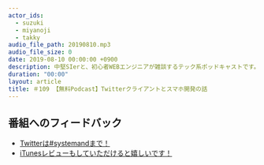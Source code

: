 ```yaml
---
actor_ids:
  - suzuki
  - miyanoji
  - takky
audio_file_path: 20190810.mp3
audio_file_size: 0
date: 2019-08-10 00:00:00 +0900
description: 中堅SIerと、初心者WEBエンジニアが雑談するテック系ポッドキャストです。
duration: "00:00"
layout: article
title: ＃109 【無料Podcast】Twitterクライアントとスマホ開発の話
---
```

## 番組へのフィードバック
* [Twitterは#systemandまで！](https://twitter.com/search?q=%23systemand)
* [iTunesレビューもしていただけると嬉しいです！](https://itunes.apple.com/jp/podcast/systemand-online/id1205168408?mt=2)

